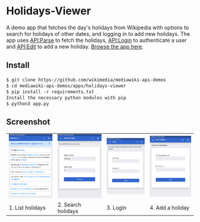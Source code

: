 # Holidays-Viewer
A demo app that fetches the day's holidays from Wikipedia with options to search for holidays of other dates, and logging in to add new holidays. The app uses [API:Parse](https://www.mediawiki.org/wiki/API:Parse) to fetch the holidays, [API:Login](https://www.mediawiki.org/wiki/API:Login) to authenticate a user and [API:Edit](https://www.mediawiki.org/wiki/API:Edit) to add a new holiday. [Browse the app here](https://tools.wmflabs.org/holidays-viewer/).

Install
-------

```
$ git clone https://github.com/wikimedia/mediawiki-api-demos
$ cd mediawiki-api-demos/apps/holidays-viewer
$ pip install -r requirements.txt
Install the necessary python modules with pip
$ python3 app.py
```

Screenshot
----------
<table>
  <tr>
    <td><img src="screenshots/list-holidays.png">
    <td><img src="screenshots/search.png">
    <td><img src="screenshots/login.png">
    <td><img src="screenshots/add.png">
  <tr>
    <td>1. List holidays
    <td>2. Search holidays
    <td>3. Login
    <td>4. Add a holiday
</table>
